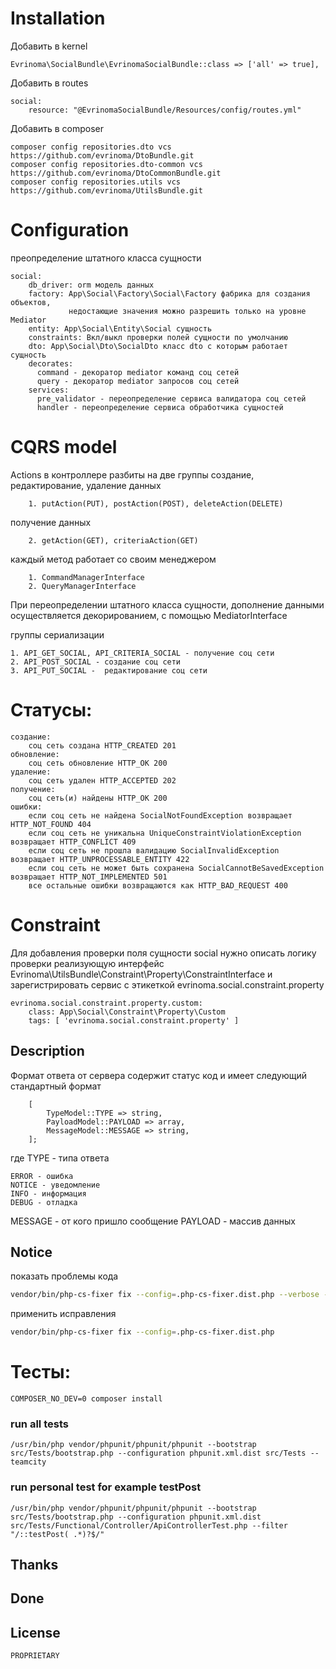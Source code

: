 # Installation

Добавить в kernel

    Evrinoma\SocialBundle\EvrinomaSocialBundle::class => ['all' => true],

Добавить в routes

    social:
        resource: "@EvrinomaSocialBundle/Resources/config/routes.yml"

Добавить в composer

    composer config repositories.dto vcs https://github.com/evrinoma/DtoBundle.git
    composer config repositories.dto-common vcs https://github.com/evrinoma/DtoCommonBundle.git
    composer config repositories.utils vcs https://github.com/evrinoma/UtilsBundle.git

# Configuration

преопределение штатного класса сущности

    social:
        db_driver: orm модель данных
        factory: App\Social\Factory\Social\Factory фабрика для создания объектов,
                 недостающие значения можно разрешить только на уровне Mediator
        entity: App\Social\Entity\Social сущность
        constraints: Вкл/выкл проверки полей сущности по умолчанию 
        dto: App\Social\Dto\SocialDto класс dto с которым работает сущность
        decorates:
          command - декоратор mediator команд соц сетей 
          query - декоратор mediator запросов соц сетей
        services:
          pre_validator - переопределение сервиса валидатора соц сетей
          handler - переопределение сервиса обработчика сущностей

# CQRS model

Actions в контроллере разбиты на две группы
создание, редактирование, удаление данных

        1. putAction(PUT), postAction(POST), deleteAction(DELETE)
получение данных

        2. getAction(GET), criteriaAction(GET)

каждый метод работает со своим менеджером

        1. CommandManagerInterface
        2. QueryManagerInterface

При переопределении штатного класса сущности, дополнение данными осуществляется декорированием, с помощью MediatorInterface


группы  сериализации

    1. API_GET_SOCIAL, API_CRITERIA_SOCIAL - получение соц сети
    2. API_POST_SOCIAL - создание соц сети
    3. API_PUT_SOCIAL -  редактирование соц сети

# Статусы:

    создание:
        соц сеть создана HTTP_CREATED 201
    обновление:
        соц сеть обновление HTTP_OK 200
    удаление:
        соц сеть удален HTTP_ACCEPTED 202
    получение:
        соц сеть(и) найдены HTTP_OK 200
    ошибки:
        если соц сеть не найдена SocialNotFoundException возвращает HTTP_NOT_FOUND 404
        если соц сеть не уникальна UniqueConstraintViolationException возвращает HTTP_CONFLICT 409
        если соц сеть не прошла валидацию SocialInvalidException возвращает HTTP_UNPROCESSABLE_ENTITY 422
        если соц сеть не может быть сохранена SocialCannotBeSavedException возвращает HTTP_NOT_IMPLEMENTED 501
        все остальные ошибки возвращаются как HTTP_BAD_REQUEST 400

# Constraint

Для добавления проверки поля сущности social нужно описать логику проверки реализующую интерфейс Evrinoma\UtilsBundle\Constraint\Property\ConstraintInterface и зарегистрировать сервис с этикеткой evrinoma.social.constraint.property

    evrinoma.social.constraint.property.custom:
        class: App\Social\Constraint\Property\Custom
        tags: [ 'evrinoma.social.constraint.property' ]

## Description
Формат ответа от сервера содержит статус код и имеет следующий стандартный формат
```text
    [
        TypeModel::TYPE => string,
        PayloadModel::PAYLOAD => array,
        MessageModel::MESSAGE => string,
    ];
```
где
TYPE - типа ответа

    ERROR - ошибка
    NOTICE - уведомление
    INFO - информация
    DEBUG - отладка

MESSAGE - от кого пришло сообщение
PAYLOAD - массив данных

## Notice

показать проблемы кода

```bash
vendor/bin/php-cs-fixer fix --config=.php-cs-fixer.dist.php --verbose --diff --dry-run
```

применить исправления

```bash
vendor/bin/php-cs-fixer fix --config=.php-cs-fixer.dist.php
```

# Тесты:

    COMPOSER_NO_DEV=0 composer install

### run all tests

    /usr/bin/php vendor/phpunit/phpunit/phpunit --bootstrap src/Tests/bootstrap.php --configuration phpunit.xml.dist src/Tests --teamcity

### run personal test for example testPost

    /usr/bin/php vendor/phpunit/phpunit/phpunit --bootstrap src/Tests/bootstrap.php --configuration phpunit.xml.dist src/Tests/Functional/Controller/ApiControllerTest.php --filter "/::testPost( .*)?$/" 

## Thanks

## Done

## License
    PROPRIETARY